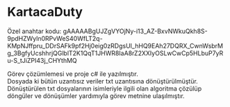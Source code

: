 # KartacaDuty
Özel anahtar kodu: gAAAAABgUJZgVYOjNy-i13_AZ-BxvNWkuQkh8S-9pdHZWyln0RPvWeS40WfLT2q-KMpNJffpru_DDrSAFk9pf2Hj0eig0zRDgsUI_hHQ9EAh27DQRX_CwnWsbrMg_3BgfyUcshhrjQGlblT2K1QqT1JHWR8IaA8rZ2XXIyOSLwCwCp5HLbuP7yRu-S_tJiZPI43j_CHYthMQ

Görev çözümlemesi ve proje c# ile yazılmıştır.                                              
Dosyada ki bütün uzantısız veriler txt uzantısına dönüştürülmüştür.                                           
Dönüştürülen txt dosyalarının isimleriyle ilgili olan algoritma çözülüp döngüler ve dönüşümler yardımıyla görev metnine ulaşılmıştır.
